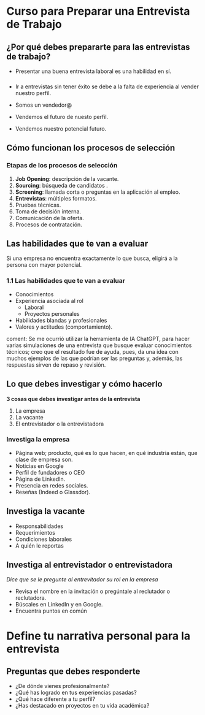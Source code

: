 # Curso para Preparar una Entrevista de Trabajo

## ¿Por qué debes prepararte para las entrevistas de trabajo?
- Presentar una buena entrevista laboral es una habilidad en sí.

###
- Ir a entrevistas sin tener éxito se debe a la falta de experiencia al vender nuestro perfil.

- Somos un vendedor@
- Vendemos el futuro de nuesto perfil.
- Vendemos nuestro potencial futuro.

## Cómo funcionan los procesos de selección

### Etapas de los procesos de selección

1. **Job Opening**: descripción de la vacante.
2. **Sourcing**: búsqueda de candidatos .
3. **Screening**: llamada corta o preguntas en la aplicación al empleo.
4. **Entrevistas**: múltiples formatos.
5. Pruebas técnicas.
6. Toma de decisión interna.
7. Comunicación de la oferta.
8. Procesos de contratación.

## Las habilidades que te van a evaluar
Si una empresa no encuentra exactamente lo que busca, eligirá a la persona con mayor potencial.

### 1.1 Las habilidades que te van a evaluar
- Conocimientos
- Experiencia asociada al rol
    - Laboral
    - Proyectos personales
- Habilidades blandas y profesionales
- Valores y actitudes (comportamiento).  

coment: Se me ocurrió utilizar la herramienta de IA ChatGPT, para hacer varias simulaciones de una entrevista que busque evaluar conocimientos técnicos; creo que el resultado fue de ayuda, pues, da una idea con muchos ejemplos de las que podrían ser las preguntas y, además, las respuestas sirven de repaso y revisión.

## Lo que debes investigar y cómo hacerlo

**3 cosas que debes investigar antes de la entrevista**
1. La empresa
2. La vacante
3. El entrevistador o la entrevistadora

### Investiga la empresa

- Página web; producto, qué es lo que hacen, en qué industria están, que clase de empresa son.
- Noticias en Google
- Perfil de fundadores o CEO
- Página de LinkedIn.
- Presencia en redes sociales.
- Reseñas (Indeed o Glassdor).

## Investiga la vacante

- Responsabilidades
- Requerimientos
- Condiciones laborales
- A quién le reportas

## Investiga al entrevistador o entrevistadora
*Dice que se le pregunte al entrevitador su rol en la empresa*
- Revisa el nombre en la invitación o pregúntale al reclutador o reclutadora.
- Búscales en LinkedIn y en Google.
- Encuentra puntos en común

# Define tu narrativa personal para la entrevista

## Preguntas que debes responderte
- ¿De dónde vienes profesionalmente?
- ¿Qué has logrado en tus experiencias pasadas?
- ¿Qué hace diferente a tu perfil?
- ¿Has destacado en proyectos en tu vida académica?
